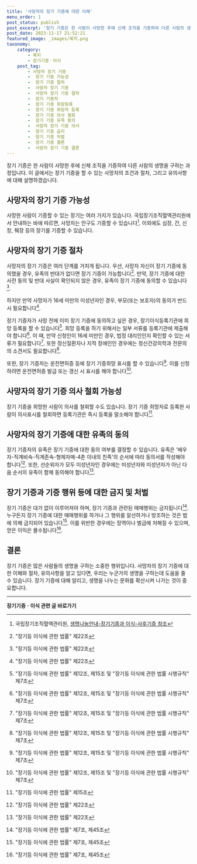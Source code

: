 ```yaml
---
title: '사망자의 장기 기증에 대한 이해'
menu_order: 1
post_status: publish
post_excerpt: '장기 기증은 한 사람이 사망한 후에 신체 조직을 기증하여 다른 사람의 생명을 구하는 과정입니다. 이 글에서는 장기 기증을 할 수 있는 사망자의 조건과 절차, 그리고 유의사항에 대해 설명하겠습니다.'
post_date: 2023-11-17 21:52:21
featured_image: _images/복지.png
taxonomy:
    category:
        - 복지
        - 장기기증ㆍ이식
    post_tag:
        - 사망자 장기 기증
        -  장기 기증 가능성
        -  장기 기증 절차
        -  사망자 장기 기증
        -  사망자 장기 기증 절차
        -  장기 기증자
        -  장기 기증 희망등록
        -  장기 기증 희망자 등록
        -  장기 기증 의사 철회
        -  장기 기증 유족 동의
        -  사망자 장기 기증 의사
        -  장기 기증 금지
        -  장기 기증 처벌
        -  장기 기증 결론
        -  사망자 장기 기증 결론
---
```



장기 기증은 한 사람이 사망한 후에 신체 조직을 기증하여 다른 사람의 생명을 구하는 과정입니다. 이 글에서는 장기 기증을 할 수 있는 사망자의 조건과 절차, 그리고 유의사항에 대해 설명하겠습니다.

## 사망자의 장기 기증 가능성

사망한 사람이 기증할 수 있는 장기는 여러 가지가 있습니다. 국립장기조직혈액관리원에서 안내하는 바에 따르면, 사망자는 안구도 기증할 수 있습니다[^1]. 이외에도 심장, 간, 신장, 췌장 등의 장기를 기증할 수 있습니다.

## 사망자의 장기 기증 절차

사망자의 장기 기증은 여러 단계를 거치게 됩니다. 우선, 사망자 자신이 장기 기증에 동의했을 경우, 유족의 반대가 없다면 장기 기증이 가능합니다[^2]. 만약, 장기 기증에 대한 사전 동의 및 반대 사실이 확인되지 않은 경우, 유족이 장기 기증에 동의할 수 있습니다[^2].

하지만 만약 사망자가 16세 미만의 미성년자인 경우, 부모(또는 보호자)의 동의가 반드시 필요합니다[^2].

장기 기증자가 사망 전에 이미 장기 기증에 동의하고 싶은 경우, 장기이식등록기관에 희망 등록을 할 수 있습니다[^3]. 희망 등록을 하기 위해서는 일부 서류를 등록기관에 제출해야 합니다[^3]. 이 때, 만약 신청인이 16세 미만인 경우, 법정 대리인인지 확인할 수 있는 서류가 필요합니다[^3]. 또한 정신질환자나 지적 장애인인 경우에는 정신건강의학과 전문의의 소견서도 필요합니다[^3].

또한, 장기 기증자는 운전면허증 등에 장기 기증희망 표시를 할 수 있습니다[^3]. 이를 신청하려면 운전면허증 발급 또는 갱신 시 표시를 해야 합니다[^3].

## 사망자의 장기 기증 의사 철회 가능성

장기 기증을 희망한 사람이 의사를 철회할 수도 있습니다. 장기 기증 희망자로 등록한 사람이 의사표시를 철회하면 등록기관은 즉시 등록을 말소해야 합니다[^4].

## 사망자의 장기 기증에 대한 유족의 동의

장기 기증자의 유족은 장기 기증에 대한 동의 여부를 결정할 수 있습니다. 유족은 '배우자-직계비속-직계존속-형제자매-4촌 이내의 친족'의 순서에 따라 동의서를 작성해야 합니다[^5]. 또한, 선순위자가 모두 미성년자인 경우에는 미성년자와 미성년자가 아닌 다음 순서의 유족이 함께 동의해야 합니다[^5].

## 장기 기증과 기증 행위 등에 대한 금지 및 처벌

장기 기증은 대가 없이 이루어져야 하며, 장기 기증과 관련된 매매행위는 금지됩니다[^6]. 누구든지 장기 기증에 대한 매매행위를 하거나 그 행위를 알선하거나 방조하는 것은 법에 의해 금지되어 있습니다[^6]. 이를 위반한 경우에는 징역이나 벌금에 처해질 수 있으며, 얻은 이익은 몰수됩니다[^6].

## 결론

장기 기증은 많은 사람들의 생명을 구하는 소중한 행위입니다. 사망자의 장기 기증에 대한 이해와 절차, 유의사항을 알고 있다면, 우리는 누군가의 생명을 구하는데 도움을 줄 수 있습니다. 장기 기증에 대해 알리고, 생명을 나누는 문화를 확산시켜 나가는 것이 중요합니다.

[^1]: 국립장기조직혈액관리원, [생명나눔안내-장기기증과 이식-사후기증 참조](http://www.konos.or.kr/org/org_01.do)
[^2]: "장기등 이식에 관한 법률" 제22조
[^3]: "장기등 이식에 관한 법률" 제12조, 제15조 및 "장기등 이식에 관한 법률 시행규칙" 제7조
[^4]: "장기등 이식에 관한 법률" 제15조
[^5]: "장기등 이식에 관한 법률" 제22조
[^6]: "장기등 이식에 관한 법률" 제7조, 제45조


<!-- wp:separator -->
<hr class="wp-block-separator has-alpha-channel-opacity"/>
<!-- /wp:separator -->

<!-- wp:group {"backgroundColor":"base","layout":{"type":"constrained"}} -->
<div class="wp-block-group has-base-background-color has-background"><!-- wp:paragraph {"align":"center","fontSize":"medium"} -->
<p class="has-text-align-center has-large-font-size"><strong>장기기증ㆍ이식 관련 글 바로가기</strong></p>
<!-- /wp:paragraph -->


<!-- wp:latest-posts
{"categories":[{"id":23730,"count":19,"description":"","link":"https://uknowlaw.com/category/%ec%9e%a5%ea%b8%b0%ea%b8%b0%ec%a6%9d%e3%86%8d%ec%9d%b4%ec%8b%9d/","name":"장기기증ㆍ이식","slug":"장기기증ㆍ이식","taxonomy":"category","parent":0,"meta":[],"_links":{"self":[{"href":"https://uknowlaw.com/wp-json/wp/v2/categories/23730"}],"collection":[{"href":"https://uknowlaw.com/wp-json/wp/v2/categories"}],"about":[{"href":"https://uknowlaw.com/wp-json/wp/v2/taxonomies/category"}],"wp:post_type":[{"href":"https://uknowlaw.com/wp-json/wp/v2/posts?categories=23730"}],"curies":[{"name":"wp","href":"https://api.w.org/{rel}","templated":true}]}}],"postsToShow":100,"excerptLength":28,"postLayout":"grid","columns":2,"featuredImageAlign":"left","featuredImageSizeSlug":"large","fontSize":"small"} /--></div>
<!-- /wp:group -->